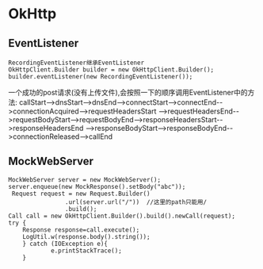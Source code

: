 OkHttp
======

## EventListener
```
RecordingEventListener继承EventListener
OkHttpClient.Builder builder = new OkHttpClient.Builder();
builder.eventListener(new RecordingEventListener());

```

一个成功的post请求(没有上传文件),会按照一下的顺序调用EventListener中的方法:
callStart-->dnsStart-->dnsEnd-->connectStart-->connectEnd-->connectionAcquired-->requestHeadersStart
-->requestHeadersEnd-->requestBodyStart-->requestBodyEnd-->responseHeadersStart-->responseHeadersEnd
-->responseBodyStart-->responseBodyEnd-->connectionReleased-->callEnd


## MockWebServer
```
MockWebServer server = new MockWebServer();
server.enqueue(new MockResponse().setBody("abc"));
 Request request = new Request.Builder()
                .url(server.url("/"))  //这里的path只能用/
                .build();
Call call = new OkHttpClient.Builder().build().newCall(request);
try {
    Response response=call.execute();
    LogUtil.w(response.body().string());
    } catch (IOException e){
            e.printStackTrace();
    }
```






